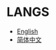 # LANGS

<!--
Author: amoblin
create time: 2015-08-12 22:40:00

This file is created by Marboo<http://marboo.io> template file $MARBOO_HOME/.media/starts/default.md
本文件由 Marboo<http://marboo.io> 模板文件 $MARBOO_HOME/.media/starts/default.md 创建
-->

* [English](en)
* [简体中文](zh-cn)
